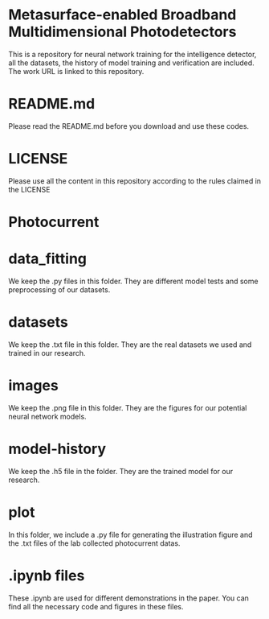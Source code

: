 # Metasurface-enabled Broadband Multidimensional Photodetectors 

This is a repository for neural network training for the intelligence detector, all the datasets, the history of model training and verification are included. The work URL is linked to this repository.

# README.md
Please read the README.md before you download and use these codes.

# LICENSE
Please use all the content in this repository according to the rules claimed in the LICENSE

# Photocurrent
  # data_fitting
  We keep the .py files in this folder. They are  different model tests and some preprocessing of our datasets.
  # datasets
  We keep the .txt file in this folder. They are the real datasets we used and trained in our research.
  # images
  We keep the .png file in this folder. They are the figures for our potential neural network models.
  # model-history
  We keep the .h5 file in the folder. They are the trained model for our research.
  # plot
  In this folder, we include a .py file for generating the illustration figure and the .txt files of the lab collected photocurrent datas.

# .ipynb files
  These .ipynb are used for different demonstrations in the paper. You can find  all the necessary code and figures in these files.
  
  
